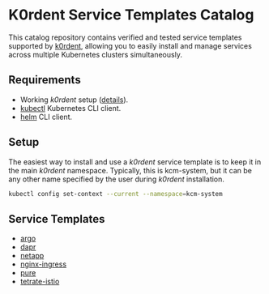 # K0rdent Service Templates Catalog
This catalog repository contains verified and tested service templates supported by [k0rdent](https://k0rdent.github.io/docs/), allowing you to easily install and manage services across multiple Kubernetes clusters simultaneously.

## Requirements
- Working *k0rdent* setup ([details](https://docs.k0rdent.io/latest/admin-installation/#install-k0rdent)).
- [kubectl](https://kubernetes.io/docs/reference/kubectl/) Kubernetes CLI client.
- [helm](https://helm.sh/) CLI client.

## Setup
The easiest way to install and use a *k0rdent* service template is to keep it in the main *k0rdent* namespace. Typically, this is kcm-system, but it can be any other name specified by the user during *k0rdent* installation.

~~~bash
kubectl config set-context --current --namespace=kcm-system
~~~

## Service Templates
- [argo](./charts/argo/argo.md)
- [dapr](./charts/dapr/dapr.md)
- [netapp](./charts/netapp/netapp.md)
- [nginx-ingress](./charts/nginx-ingress/nginx-ingress.md)
- [pure](./charts/pure/pure.md)
- [tetrate-istio](./charts/tetrate-istio/tetrate-istio.md)
